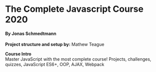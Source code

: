 # The Complete Javascript Course 2020
#### By Jonas Schmedtmann

**Project structure and setup by:** Mathew Teague<br/>

**Course Intro**<br/>
Master JavaScript with the most complete course! Projects, challenges, quizzes, JavaScript ES6+, OOP, AJAX, Webpack